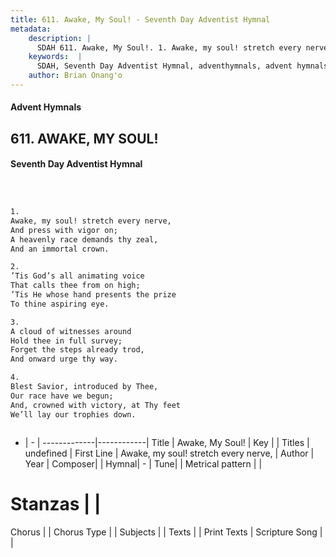 ```yaml
---
title: 611. Awake, My Soul! - Seventh Day Adventist Hymnal
metadata:
    description: |
      SDAH 611. Awake, My Soul!. 1. Awake, my soul! stretch every nerve, And press with vigor on; A heavenly race demands thy zeal, And an immortal crown.
    keywords:  |
      SDAH, Seventh Day Adventist Hymnal, adventhymnals, advent hymnals, Awake, My Soul!, Awake, my soul! stretch every nerve, 
    author: Brian Onang'o
---
```


#### Advent Hymnals
## 611. AWAKE, MY SOUL!
#### Seventh Day Adventist Hymnal

```txt



1.
Awake, my soul! stretch every nerve,
And press with vigor on;
A heavenly race demands thy zeal,
And an immortal crown.

2.
’Tis God’s all animating voice
That calls thee from on high;
’Tis He whose hand presents the prize
To thine aspiring eye.

3.
A cloud of witnesses around
Hold thee in full survey;
Forget the steps already trod,
And onward urge thy way.

4.
Blest Savior, introduced by Thee,
Our race have we begun;
And, crowned with victory, at Thy feet
We’ll lay our trophies down.



```

- |   -  |
-------------|------------|
Title | Awake, My Soul! |
Key |  |
Titles | undefined |
First Line | Awake, my soul! stretch every nerve, |
Author | 
Year | 
Composer|  |
Hymnal|  - |
Tune|  |
Metrical pattern | |
# Stanzas |  |
Chorus |  |
Chorus Type |  |
Subjects |  |
Texts |  |
Print Texts | 
Scripture Song |  |
  
